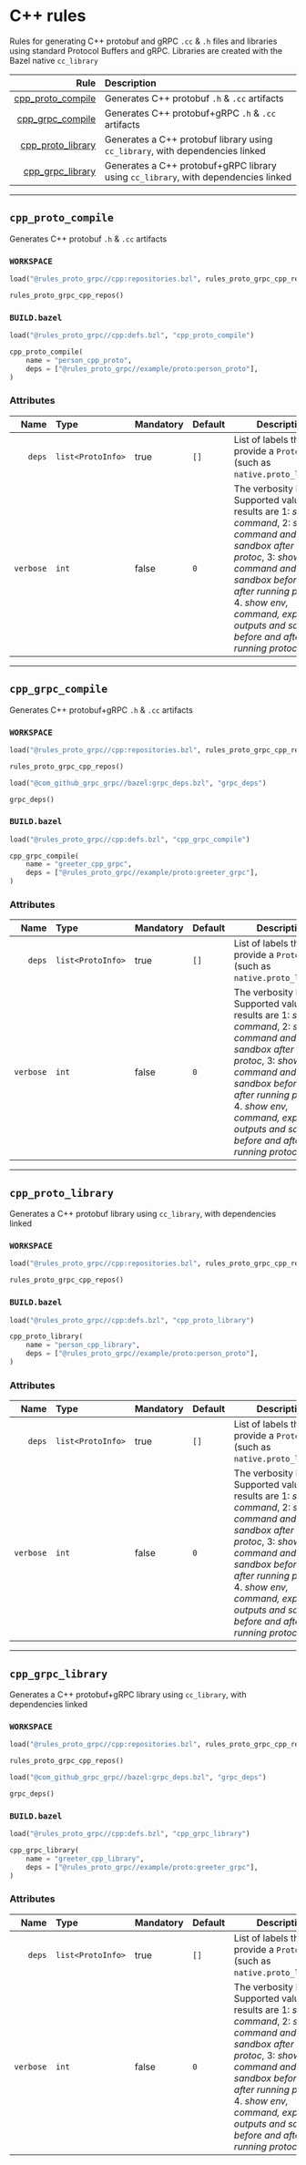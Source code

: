 # C++ rules

Rules for generating C++ protobuf and gRPC `.cc` & `.h` files and libraries using standard Protocol Buffers and gRPC. Libraries are created with the Bazel native `cc_library`

| Rule | Description |
| ---: | :--- |
| [cpp_proto_compile](#cpp_proto_compile) | Generates C++ protobuf `.h` & `.cc` artifacts |
| [cpp_grpc_compile](#cpp_grpc_compile) | Generates C++ protobuf+gRPC `.h` & `.cc` artifacts |
| [cpp_proto_library](#cpp_proto_library) | Generates a C++ protobuf library using `cc_library`, with dependencies linked |
| [cpp_grpc_library](#cpp_grpc_library) | Generates a C++ protobuf+gRPC library using `cc_library`, with dependencies linked |

---

## `cpp_proto_compile`

Generates C++ protobuf `.h` & `.cc` artifacts

### `WORKSPACE`

```python
load("@rules_proto_grpc//cpp:repositories.bzl", rules_proto_grpc_cpp_repos="cpp_repos")

rules_proto_grpc_cpp_repos()
```

### `BUILD.bazel`

```python
load("@rules_proto_grpc//cpp:defs.bzl", "cpp_proto_compile")

cpp_proto_compile(
    name = "person_cpp_proto",
    deps = ["@rules_proto_grpc//example/proto:person_proto"],
)
```

### Attributes

| Name | Type | Mandatory | Default | Description |
| ---: | :--- | --------- | ------- | ----------- |
| `deps` | `list<ProtoInfo>` | true | `[]`    | List of labels that provide a `ProtoInfo` (such as `native.proto_library`)          |
| `verbose` | `int` | false | `0`    | The verbosity level. Supported values and results are 1: *show command*, 2: *show command and sandbox after running protoc*, 3: *show command and sandbox before and after running protoc*, 4. *show env, command, expected outputs and sandbox before and after running protoc*          |

---

## `cpp_grpc_compile`

Generates C++ protobuf+gRPC `.h` & `.cc` artifacts

### `WORKSPACE`

```python
load("@rules_proto_grpc//cpp:repositories.bzl", rules_proto_grpc_cpp_repos="cpp_repos")

rules_proto_grpc_cpp_repos()

load("@com_github_grpc_grpc//bazel:grpc_deps.bzl", "grpc_deps")

grpc_deps()
```

### `BUILD.bazel`

```python
load("@rules_proto_grpc//cpp:defs.bzl", "cpp_grpc_compile")

cpp_grpc_compile(
    name = "greeter_cpp_grpc",
    deps = ["@rules_proto_grpc//example/proto:greeter_grpc"],
)
```

### Attributes

| Name | Type | Mandatory | Default | Description |
| ---: | :--- | --------- | ------- | ----------- |
| `deps` | `list<ProtoInfo>` | true | `[]`    | List of labels that provide a `ProtoInfo` (such as `native.proto_library`)          |
| `verbose` | `int` | false | `0`    | The verbosity level. Supported values and results are 1: *show command*, 2: *show command and sandbox after running protoc*, 3: *show command and sandbox before and after running protoc*, 4. *show env, command, expected outputs and sandbox before and after running protoc*          |

---

## `cpp_proto_library`

Generates a C++ protobuf library using `cc_library`, with dependencies linked

### `WORKSPACE`

```python
load("@rules_proto_grpc//cpp:repositories.bzl", rules_proto_grpc_cpp_repos="cpp_repos")

rules_proto_grpc_cpp_repos()
```

### `BUILD.bazel`

```python
load("@rules_proto_grpc//cpp:defs.bzl", "cpp_proto_library")

cpp_proto_library(
    name = "person_cpp_library",
    deps = ["@rules_proto_grpc//example/proto:person_proto"],
)
```

### Attributes

| Name | Type | Mandatory | Default | Description |
| ---: | :--- | --------- | ------- | ----------- |
| `deps` | `list<ProtoInfo>` | true | `[]`    | List of labels that provide a `ProtoInfo` (such as `native.proto_library`)          |
| `verbose` | `int` | false | `0`    | The verbosity level. Supported values and results are 1: *show command*, 2: *show command and sandbox after running protoc*, 3: *show command and sandbox before and after running protoc*, 4. *show env, command, expected outputs and sandbox before and after running protoc*          |

---

## `cpp_grpc_library`

Generates a C++ protobuf+gRPC library using `cc_library`, with dependencies linked

### `WORKSPACE`

```python
load("@rules_proto_grpc//cpp:repositories.bzl", rules_proto_grpc_cpp_repos="cpp_repos")

rules_proto_grpc_cpp_repos()

load("@com_github_grpc_grpc//bazel:grpc_deps.bzl", "grpc_deps")

grpc_deps()
```

### `BUILD.bazel`

```python
load("@rules_proto_grpc//cpp:defs.bzl", "cpp_grpc_library")

cpp_grpc_library(
    name = "greeter_cpp_library",
    deps = ["@rules_proto_grpc//example/proto:greeter_grpc"],
)
```

### Attributes

| Name | Type | Mandatory | Default | Description |
| ---: | :--- | --------- | ------- | ----------- |
| `deps` | `list<ProtoInfo>` | true | `[]`    | List of labels that provide a `ProtoInfo` (such as `native.proto_library`)          |
| `verbose` | `int` | false | `0`    | The verbosity level. Supported values and results are 1: *show command*, 2: *show command and sandbox after running protoc*, 3: *show command and sandbox before and after running protoc*, 4. *show env, command, expected outputs and sandbox before and after running protoc*          |
